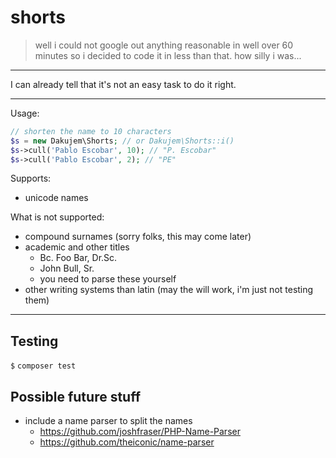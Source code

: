# shorts

> well i could not google out anything reasonable in well over 60 minutes so i decided to code it in less than that. how silly i was...

---

I can already tell that it's not an easy task to do it right.

---

Usage:
```php
// shorten the name to 10 characters
$s = new Dakujem\Shorts; // or Dakujem\Shorts::i()
$s->cull('Pablo Escobar', 10); // "P. Escobar"
$s->cull('Pablo Escobar', 2); // "PE"
```


Supports:
- unicode names


What is not supported:
- compound surnames (sorry folks, this may come later)
- academic and other titles
    - Bc. Foo Bar, Dr.Sc.
    - John Bull, Sr.
    - you need to parse these yourself
- other writing systems than latin (may the will work, i'm just not testing them)

---


## Testing

`$` `composer test`


## Possible future stuff

- include a name parser to split the names
    - https://github.com/joshfraser/PHP-Name-Parser
    - https://github.com/theiconic/name-parser
    
